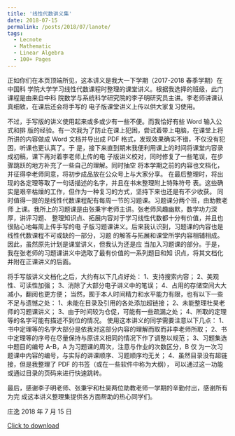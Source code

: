 ```yaml
---
title: '线性代数讲义集'
date: 2018-07-15
permalink: /posts/2018/07/lanote/
tags:
  - Lecnote
  - Mathematic
  - Linear Algebra
  - 100+ Pages
---
```


正如你们在本页顶端所见，这本讲义是我大一下学期（2017-2018 春季学期）在中国科
学院大学学习线性代数课程时整理的课堂讲义。根据我选择的班级，此门课程是由来自中科
院数学与系统科学研究院的李子明研究员主讲。李老师讲课认真细致，在课后还会将手写的
电子版课堂讲义上传以供大家复习使用。

不过，手写版的讲义使用起来或多或少有一些不便。而我恰好有些 Word 输入公式和排
版的经验。有一次我为了防止在课上犯困，尝试着带上电脑，在课堂上将所讲的内容做成
Word 文档并导出成 PDF 格式，发现效果确实不错，不仅没有犯困，听课也更认真了。于
是，接下来直到期末我便利用课上的时间将课堂内容录成初稿，课下再对着李老师上传的电
子版讲义校对，同时修复了一些笔误，在步骤跳跃的地方补充了一些自己的理解。同时抽空
将本学期之前的内容也文档化，并征得李老师同意，将初步成品放在公众号上与大家分享。
在最后整理时，将出现的各定理等取了一句话描述的名字，并且在书末整理附上特殊符号
表。这些确实是艰辛枯燥的工作，但作为一种复习的方式，坚持下来也还是有不少收获。
同时值得一提的是线性代数课程配有每周一节的习题课。习题课分两个班，由助教老师
上课。我所上的习题课是由张秉宇老师主讲。张老师风趣幽默，数学功力深厚，讲评习题、
整理知识点、拓展内容对于学习线性代数都十分有价值，并且也很贴心地每周上传手写的电
子版习题课讲义。后来我认识到，习题课的内容也是线性代数课程不可或缺的一部分，习题
的解答与拓展和课堂所学内容相辅相成。因此，虽然原先计划是课堂讲义，但我认为还是应
当加入习题课的部分。于是，我在张老师的习题课讲义中选取了最有价值的一系列题目和知
识点，将其文档化并附在正课讲义的后面。

将手写版讲义文档化之后，大约有以下几点好处：
1、支持搜索内容；
2、美观性、可读性加强；
3、消除了大部分电子讲义中的笔误；
4、占用的存储空间大大减小，翻阅也更方便；
当然，囿于本人时间精力和水平能力有限，也有以下一些不足与遗憾之处：
1、未能在目录及引用的各处添加超链接；
2、未能整理杜昊老师的习题课讲义；
3、由于时间较为仓促，可能有一些疏漏之处；
4、所取的定理等的名字可能有描述不到位的情况。
使用这本讲义的同学需要注意以下几点：
1、书中定理等的名字大部分是依我对这部分内容的理解而取而非李老师所取；
2、书中定理等的序号在尽量保持与原讲义相同的情况下作了调整以规范；
3、习题集选中题目的编号 A-B，A 为习题课的周次，注意与作业的次数区分，B 仅
为一次习题课中内容的编号，与实际的讲课顺序、习题顺序均无关；
4、虽然目录没有超链接，但是我整理了 PDF 的书签（或在一些软件中称为大纲），
可以通过这一功能或通过目录的页码来进行快速跳转。

最后，感谢李子明老师、张秉宇和杜昊两位助教老师一学期的辛勤付出，感谢所有为完
成这本讲义整理集提供各方面帮助的热心同学们。

庄逸
2018 年 7 月 15 日

[Click to download](/files/lecnote/la-lecnote.pdf)

